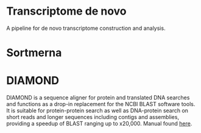 # Transcriptome de novo  
A pipeline for de novo transcriptome construction and analysis.

# Sortmerna  

# DIAMOND  
DIAMOND is a sequence aligner for protein and translated DNA searches and functions as a drop-in replacement for the NCBI BLAST software tools. It is suitable for protein-protein search as well as DNA-protein search on short reads and longer sequences including contigs and assemblies, providing a speedup of BLAST ranging up to x20,000. Manual found [here](https://github.com/bbuchfink/diamond).  
